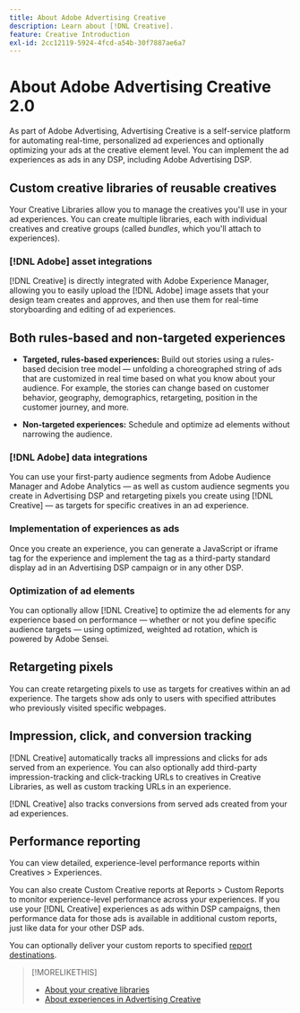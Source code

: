 ```yaml
---
title: About Adobe Advertising Creative
description: Learn about [!DNL Creative].
feature: Creative Introduction
exl-id: 2cc12119-5924-4fcd-a54b-30f7887ae6a7
---
```

# About Adobe Advertising Creative 2.0

<!-- verify all and rewrite to include new stuff -->

As part of Adobe Advertising, Advertising Creative is a self-service platform for automating real-time, personalized ad experiences and optionally optimizing your ads at the creative element level.<!-- Verify --> You can implement the ad experiences as ads in any DSP, including Adobe Advertising DSP.

## Custom creative libraries of reusable creatives

Your Creative Libraries allow you to manage the creatives you'll use in your ad experiences. You can create multiple libraries, each with individual creatives and creative groups (called *bundles*, which you'll attach to experiences).

### [!DNL Adobe] asset integrations

[!DNL Creative] is directly integrated with Adobe Experience Manager, allowing you to easily upload the [!DNL Adobe] image assets that your design team creates and approves, and then use them for real-time storyboarding and editing of ad experiences.

## Both rules-based and non-targeted experiences

* **Targeted, rules-based experiences:** Build out stories using a rules-based decision tree model &mdash; unfolding a choreographed string of ads that are customized in real time based on what you know about your audience. For example, the stories can change based on customer behavior, geography, demographics, retargeting, position in the customer journey, and more.

* **Non-targeted experiences:** Schedule and optimize ad elements without narrowing the audience.

### [!DNL Adobe] data integrations

You can use your first-party audience segments from Adobe Audience Manager and Adobe Analytics &mdash; as well as custom audience segments you create in Advertising DSP and retargeting pixels you create using [!DNL Creative] &mdash; as targets for specific creatives in an ad experience. <!-- Advertiser should be able to target all segments that are available in DSP for targeting -->

### Implementation of experiences as ads

Once you create an experience, you can generate a JavaScript or iframe tag for the experience and implement the tag as a third-party standard display ad in an Advertising DSP campaign or in any other DSP.<!-- Will add video and other ad formats; not sure if they'll be available for both standard and dynamic ads. -->

### Optimization of ad elements

You can optionally allow [!DNL Creative] to optimize the ad elements for any experience based on performance &mdash; whether or not you define specific audience targets &mdash; using optimized, weighted ad rotation, which is powered by Adobe Sensei.

<!--
[!DNL Creative] serves first-party ads and triggers third-party ads for the experience based on the specified targeting (when applicable), scheduling, ad rotation, and optimization goal options 
-->

## Retargeting pixels

You can create retargeting pixels to use as targets for creatives within an ad experience. The targets show ads only to users with specified attributes who previously visited specific webpages.

## Impression, click, and conversion tracking

[!DNL Creative] automatically tracks all impressions and clicks for ads served from an experience. You can also optionally add third-party impression-tracking and click-tracking URLs to creatives in Creative Libraries, as well as custom tracking URLs in an experience.

[!DNL Creative] also tracks conversions from served ads created from your ad experiences.<!-- Verify wording; anything important to add here? We do track them for all users, right? Or is it optional?  -->

<!--
 [Don't need to mention] When an ad is served, the DSP that buys the ad first tracks the impression, and then passes the impression information to [!DNL Creative]. [!DNL Creative] first tracks a click on an ad, and it then passes the click information
to the DSP.
-->

## Performance reporting

You can view detailed, experience-level performance reports within Creatives > Experiences.

You can also create Custom Creative reports at Reports > Custom Reports to monitor experience-level performance across your experiences. If you use your [!DNL Creative] experiences as ads within DSP campaigns, then performance data for those ads is available in additional custom reports, just like data for your other DSP ads. <!-- Verify that [!DNL Creative] users have access to ALL other reports. -->

You can optionally deliver your custom reports to specified [report destinations](/help/dsp/reports/report-destinations/report-destination-about.md).

<!--
>* [Overview of implementing Adobe Advertising Creative](/help/creative/introduction/implementation-overview.md)
>* [How the user interface is organized](/help/creative/introduction/ui.md)
-->

>[!MORELIKETHIS]
>
>* [About your creative libraries](/help/creative/creative-libraries/creative-libraries-about.md)
>* [About experiences in Advertising Creative](/help/creative/experiences/experience-about.md)
